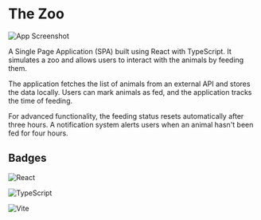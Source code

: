 # The Zoo

![App Screenshot](https://i.postimg.cc/SR0t75F8/Sk-rmklipp.jpg)

A Single Page Application (SPA) built using React with TypeScript. It simulates a zoo and allows users to interact with the animals by feeding them.

The application fetches the list of animals from an external API and stores the data locally. Users can mark animals as fed, and the application tracks the time of feeding.

For advanced functionality, the feeding status resets automatically after three hours. A notification system alerts users when an animal hasn't been fed for four hours.

## Badges

![React](https://img.shields.io/badge/react-%2320232a.svg?style=for-the-badge&logo=react&logoColor=%2361DAFB)

![TypeScript](https://img.shields.io/badge/typescript-%23007ACC.svg?style=for-the-badge&logo=typescript&logoColor=white)

![Vite](https://img.shields.io/badge/vite-%23646CFF.svg?style=for-the-badge&logo=vite&logoColor=white)
